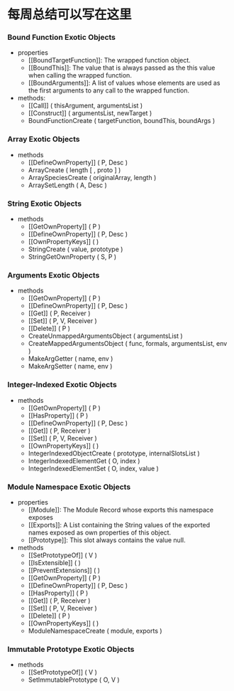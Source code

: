 # 每周总结可以写在这里



### Bound Function Exotic Objects
  - properties
    - \[[BoundTargetFunction]]: The wrapped function object.
    - \[[BoundThis]]: The value that is always passed as the this value when calling the wrapped function.
    - \[[BoundArguments]]: A list of values whose elements are used as the first arguments to any call to the wrapped function.
  - methods:
    - \[[Call]] ( thisArgument, argumentsList )
    - \[[Construct]] ( argumentsList, newTarget )
    - BoundFunctionCreate ( targetFunction, boundThis, boundArgs )

### Array Exotic Objects
  - methods
    - \[[DefineOwnProperty]] ( P, Desc )
    - ArrayCreate ( length [ , proto ] )
    - ArraySpeciesCreate ( originalArray, length )
    - ArraySetLength ( A, Desc )

### String Exotic Objects
  - methods
    - \[[GetOwnProperty]] ( P )
    - \[[DefineOwnProperty]] ( P, Desc )
    - \[[OwnPropertyKeys]] ( )
    - StringCreate ( value, prototype )
    - StringGetOwnProperty ( S, P )

### Arguments Exotic Objects
  - methods
    - \[[GetOwnProperty]] ( P )
    - \[[DefineOwnProperty]] ( P, Desc )
    - \[[Get]] ( P, Receiver )
    - \[[Set]] ( P, V, Receiver )
    - \[[Delete]] ( P )
    - CreateUnmappedArgumentsObject ( argumentsList )
    - CreateMappedArgumentsObject ( func, formals, argumentsList, env )
    - MakeArgGetter ( name, env )
    - MakeArgSetter ( name, env )

### Integer-Indexed Exotic Objects
  - methods
    - \[[GetOwnProperty]] ( P )
    - \[[HasProperty]] ( P )
    - \[[DefineOwnProperty]] ( P, Desc )
    - \[[Get]] ( P, Receiver )
    - \[[Set]] ( P, V, Receiver )
    - \[[OwnPropertyKeys]] ( )
    - IntegerIndexedObjectCreate ( prototype, internalSlotsList )
    - IntegerIndexedElementGet ( O, index )
    - IntegerIndexedElementSet ( O, index, value )

### Module Namespace Exotic Objects
  - properties
    - \[[Module]]: The Module Record whose exports this namespace exposes
    - \[[Exports]]: A List containing the String values of the exported names exposed as own properties of this object.
    - \[[Prototype]]: This slot always contains the value null.
  - methods
    - \[[SetPrototypeOf]] ( V )
    - \[[IsExtensible]] ( )
    - \[[PreventExtensions]] ( )
    - \[[GetOwnProperty]] ( P )
    - \[[DefineOwnProperty]] ( P, Desc )
    - \[[HasProperty]] ( P )
    - \[[Get]] ( P, Receiver )
    - \[[Set]] ( P, V, Receiver )
    - \[[Delete]] ( P )
    - \[[OwnPropertyKeys]] ( )
    - ModuleNamespaceCreate ( module, exports )

### Immutable Prototype Exotic Objects
  - methods
    - \[[SetPrototypeOf]] ( V )
    - SetImmutablePrototype ( O, V )
